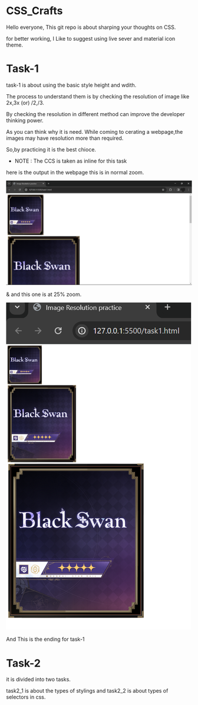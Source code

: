 # CSS_Crafts

Hello everyone, This git repo is about sharping your thoughts on CSS.

for better working, I Like to suggest using live sever and material icon theme. 

# Task-1
task-1 is about using the basic style height and wdith.

The process to understand them is by checking the resolution of image like 2x,3x (or) /2,/3.

By checking the resolution in different method can improve the developer thinking power.

As you can think why it is need. While coming to cerating a webpage,the images may have resolution more than required.

So,by practicing it is the best chioce.

* NOTE : The CCS is taken as inline for this task

here is the output in the webpage
this is in normal zoom.

![output1](./output_images/task1_1.png)

& and this one is at 25% zoom.

![output2](./output_images/task1_2.png)

And This is the ending for task-1

# Task-2

it is divided into two tasks.

task2_1 is about the types of stylings and task2_2 is about types of selectors in css.
